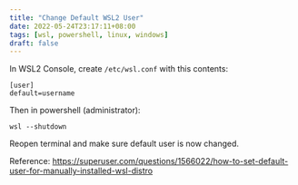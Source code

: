 ```yaml
---
title: "Change Default WSL2 User"
date: 2022-05-24T23:17:11+08:00
tags: [wsl, powershell, linux, windows]
draft: false
---
```


In WSL2 Console, create `/etc/wsl.conf` with this contents:

```
[user]
default=username
```

Then in powershell (administrator):
```
wsl --shutdown
```

Reopen terminal and make sure default user is now changed.

Reference: https://superuser.com/questions/1566022/how-to-set-default-user-for-manually-installed-wsl-distro
